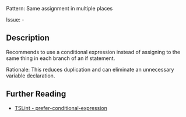 Pattern: Same assignment in multiple places

Issue: -

## Description

Recommends to use a conditional expression instead of assigning to the same thing in each branch of an if statement.  
  
Rationale: This reduces duplication and can eliminate an unnecessary variable declaration.

## Further Reading

* [TSLint - prefer-conditional-expression](https://palantir.github.io/tslint/rules/prefer-conditional-expression)
